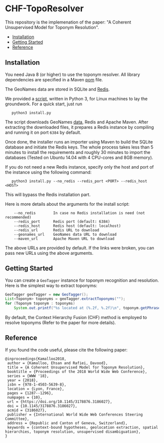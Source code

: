 # CHF-TopoResolver
This repository is the implemenation of the paper: "A Coherent Unsupervised Model for Toponym Resolution".

- [Installation](#installation)
- [Getting Started](#getting-started)
- [Reference](#reference)

## Installation
You need Java 8 (or higher) to use the toponym resolver. 
All library dependencies are specified in a Maven [pom](pom.xml) file.
 
The GeoNames data are stored in SQLite and [Redis](https://redis.io/).

We provided a [script](install.py), written in Python 3, for Linux machines to lay the groundwork. 
For a quick start, just run
```
   python3 install.py
``` 
The script downloads GeoNames [data](http://download.geonames.org/export/dump/), Redis and Apache Maven. 
After extracting the downloaded files, it prepares a Redis instance by compiling and running it on port `6384` by default.

Once done, the installer runs an importer using Maven to build the SQLite database and initiate the Redis keys.
The whole process takes less than 5 minutes to install the requirements and roughly 30 minutes to import the databases
 (Tested on Ubuntu 14.04 with 4 CPU-cores and 8GB memory).
 
If you do not need a new Redis instance, specify only the host and port of the instance using the following command:
```
   python3 install.py --no_redis --redis_port <PORT> --redis_host <HOST> 
```
This will bypass the Redis installation part.

Here is more details about the arguments for the install script:
```
    --no_redis        In case no Redis installation is need (not recommended)
    --redis_port      Redis port (default: 6384)
    --redis_host      Redis host (default: localhost)
    --redis_url       Redis URL to download
    --geonames_url    GeoNames data URL to download
    --maven_url       Apache Maven URL to download
``` 
The above URLs are provided by default. If the links were broken, you can pass new URLs using the above arguments.

## Getting Started
You can create a `GeoTagger` instance for toponym recognition and resolution. 
Here is the simplest way to extract toponyms:

```java
GeoTagger geoTagger = new GeoTagger();
List<Toponym> toponyms = geoTagger.extractToponyms("");
for (Toponym toponym : toponyms)
	System.out.printf("%s located at (%.2f, %.2f)\n", toponym.getPhrase(), );
```
By default, the Context Hierarchy Fusion (CHF) method is employed to resolve toponyms (Refer to the paper for more details).


## Reference
If you found the code useful, please cite the following paper:

```
@inproceedings{Kamalloo2018,
 author = {Kamalloo, Ehsan and Rafiei, Davood},
 title = {A Coherent Unsupervised Model for Toponym Resolution},
 booktitle = {Proceedings of the 2018 World Wide Web Conference},
 series = {WWW '18},
 year = {2018},
 isbn = {978-1-4503-5639-8},
 location = {Lyon, France},
 pages = {1287--1296},
 numpages = {10},
 url = {https://doi.org/10.1145/3178876.3186027},
 doi = {10.1145/3178876.3186027},
 acmid = {3186027},
 publisher = {International World Wide Web Conferences Steering Committee},
 address = {Republic and Canton of Geneva, Switzerland},
 keywords = {context-bound hypotheses, geolocation extraction, spatial hierarchies, toponym resolution, unsupervised disambiguation},
}
```
